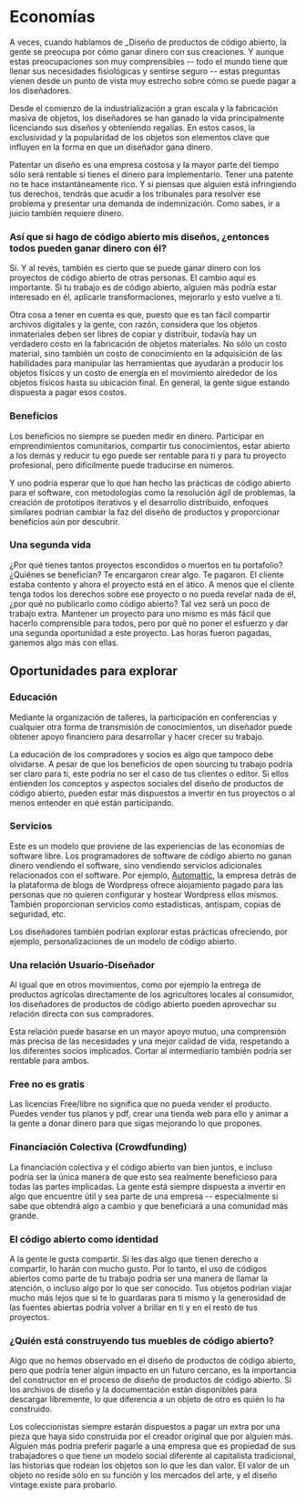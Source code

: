 Economías
========

A veces, cuando hablamos de _Diseño de productos de código abierto, la gente se preocupa por cómo ganar dinero con sus creaciones. Y aunque estas preocupaciones son muy comprensibles -- todo el mundo tiene que llenar sus necesidades fisiológicas y sentirse seguro -- estas preguntas vienen desde un punto de vista muy estrecho sobre cómo se puede pagar a los diseñadores.

Desde el comienzo de la industrialización a gran escala y la fabricación masiva de objetos, los diseñadores se han ganado la vida principalmente licenciando sus diseños y obteniendo regalías. En estos casos, la exclusividad y la popularidad de los objetos son elementos clave que influyen en la forma en que un diseñador gana dinero.

Patentar un diseño es una empresa costosa y la mayor parte del tiempo sólo será rentable si tienes el dinero para implementarlo. Tener una patente no te hace instantáneamente rico. Y si piensas que alguien está infringiendo tus derechos, tendrás que acudir a los tribunales para resolver ese problema y presentar una demanda de indemnización. Como sabes, ir a juicio también requiere dinero.

### Así que si hago de código abierto mis diseños, ¿entonces todos pueden ganar dinero con él?

Sí. Y al revés, también es cierto que se puede ganar dinero con los proyectos de código abierto de otras personas. El cambio aquí es importante. Si tu trabajo es de código abierto, alguien más podría estar interesado en él, aplicarle transformaciones, mejorarlo y esto vuelve a ti.

Otra cosa a tener en cuenta es que, puesto que es tan fácil compartir archivos digitales y la gente, con razón, considera que los objetos inmateriales deben ser libres de copiar y distribuir, todavía hay un verdadero costo en la fabricación de objetos materiales. No sólo un costo material, sino también un costo de conocimiento en la adquisición de las habilidades para manipular las herramientas que ayudarán a producir los objetos físicos y un costo de energía en el movimiento alrededor de los objetos físicos hasta su ubicación final. En general, la gente sigue estando dispuesta a pagar esos costos.

### Beneficios

Los beneficios no siempre se pueden medir en dinero. Participar en emprendimientos comunitarios, compartir tus conocimientos, estar abierto a los demás y reducir tu ego puede ser rentable para ti y para tu proyecto profesional, pero difícilmente puede traducirse en números.

Y uno podría esperar que lo que han hecho las prácticas de código abierto para el software, con metodologías como la resolución ágil de problemas, la creación de prototipos iterativos y el desarrollo distribuido, enfoques similares podrían cambiar la faz del diseño de productos y proporcionar beneficios aún por descubrir.

### Una segunda vida

¿Por qué tienes tantos proyectos escondidos o muertos en tu portafolio? ¿Quiénes se benefician? Te encargaron crear algo. Te pagaron. El cliente estaba contento y ahora el proyecto está en el ático. A menos que el cliente tenga todos los derechos sobre ese proyecto o no pueda revelar nada de él, ¿por qué no publicarlo como código abierto? Tal vez será un poco de trabajo extra. Mantener un proyecto para uno mismo es más fácil que hacerlo comprensible para todos, pero por qué no poner el esfuerzo y dar una segunda oportunidad a este proyecto. Las horas fueron pagadas, ganemos algo más con ellas.

Oportunidades para explorar
----------------------------------
### Educación
Mediante la organización de talleres, la participación en conferencias y cualquier otra forma de transmisión de conocimientos, un diseñador puede obtener apoyo financiero para desarrollar y hacer crecer su trabajo.

La educación de los compradores y socios es algo que tampoco debe olvidarse. A pesar de que los beneficios de open sourcing tu trabajo podría ser claro para ti, este podría no ser el caso de tus clientes o editor. Si ellos entienden los conceptos y aspectos sociales del diseño de productos de código abierto, pueden estar más dispuestos a invertir en tus proyectos o al menos entender en qué están participando.

### Servicios
Este es un modelo que proviene de las experiencias de las economías de software libre. Los programadores de software de código abierto no ganan dinero vendiendo el software, sino vendiendo servicios adicionales relacionados con el software. Por ejemplo, [Automattic](https://automattic.com/), la empresa detrás de la plataforma de blogs de Wordpress ofrece alojamiento pagado para las personas que no quieren configurar y hostear Wordpress ellos mismos. También proporcionan servicios como estadísticas, antispam, copias de seguridad, etc.

Los diseñadores también podrían explorar estas prácticas ofreciendo, por ejemplo, personalizaciones de un modelo de código abierto.

### Una relación Usuario-Diseñador
Al igual que en otros movimientos, como por ejemplo la entrega de productos agrícolas directamente de los agricultores locales al consumidor, los diseñadores de productos de código abierto pueden aprovechar su relación directa con sus compradores.

Esta relación puede basarse en un mayor apoyo mutuo, una comprensión más precisa de las necesidades y una mejor calidad de vida, respetando a los diferentes socios implicados. Cortar al intermediario también podría ser rentable para ambos.

### Free no es gratis
Las licencias Free/libre no significa que no pueda vender el producto. Puedes vender tus planos y pdf, crear una tienda web para ello y animar a la gente a donar dinero para que sigas mejorando lo que propones.

### Financiación Colectiva (Crowdfunding)
La financiación colectiva y el código abierto van bien juntos, e incluso podría ser la única manera de que esto sea realmente beneficioso para todas las partes implicadas. La gente está siempre dispuesta a invertir en algo que encuentre útil y sea parte de una empresa -- especialmente si sabe que obtendrá algo a cambio y que beneficiará a una comunidad más grande.

### El código abierto como identidad
A la gente le gusta compartir. Si les das algo que tienen derecho a compartir, lo harán con mucho gusto. Por lo tanto, el uso de códigos abiertos como parte de tu trabajo podría ser una manera de llamar la atención, o incluso algo por lo que ser conocido. Tus objetos podrían viajar mucho más lejos que si te lo guardaras para ti mismo y la generosidad de las fuentes abiertas podría volver a brillar en ti y en el resto de tus proyectos.

### ¿Quién está construyendo tus muebles de código abierto?
Algo que no hemos observado en el diseño de productos de código abierto, pero que podría tener algún impacto en un futuro cercano, es la importancia del constructor en el proceso de diseño de productos de código abierto. Si los archivos de diseño y la documentación están disponibles para descargar libremente, lo que diferencia a un objeto de otro es quién lo ha construido.

Los coleccionistas siempre estarán dispuestos a pagar un extra por una pieza que haya sido construida por el creador original que por alguien más. Alguien más podría preferir pagarle a una empresa que es propiedad de sus trabajadores o que tiene un modelo social diferente al capitalista tradicional, las historias que rodean los objetos son lo que les dan valor. El valor de un objeto no reside sólo en su función y los mercados del arte, y el diseño vintage existe para probarlo.
